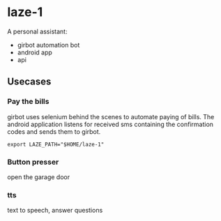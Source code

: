 # laze-1

A personal assistant:

* girbot automation bot
* android app
* api

## Usecases

### Pay the bills

girbot uses selenium behind the scenes to automate paying of bills. The
android application listens for received sms containing the confirmation
codes and sends them to girbot.

```
export LAZE_PATH="$HOME/laze-1"
```

### Button presser

open the garage door

### tts

text to speech, answer questions
